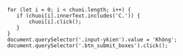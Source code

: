 ```let chuoi = document.querySelectorAll('.mt-radio');
for (let i = 0; i < chuoi.length; i++) {
   if (chuoi[i].innerText.includes('C.')) {
       chuoi[i].click();
   }
}
document.querySelector('.input-ykien').value = 'Không';
document.querySelector('.btn_submit_boxes').click();
